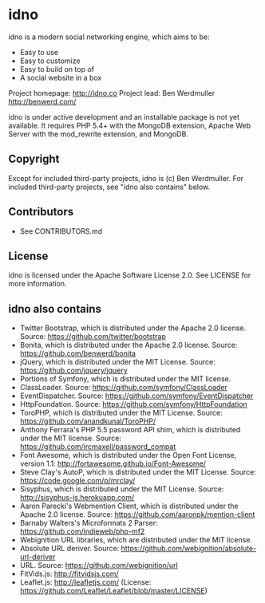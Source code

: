idno
====
idno is a modern social networking engine, which aims to be:

* Easy to use
* Easy to customize
* Easy to build on top of
* A social website in a box

Project homepage: <http://idno.co>
Project lead: Ben Werdmuller <http://benwerd.com/>

idno is under active development and an installable package is not yet available. It requires PHP 5.4+ with the MongoDB extension, Apache Web Server with the mod_rewrite extension, and MongoDB.

Copyright
---------
Except for included third-party projects, idno is (c) Ben Werdmuller.
For included third-party projects, see "idno also contains" below.

Contributors
------------
* See CONTRIBUTORS.md

License
-------
idno is licensed under the Apache Software License 2.0. See LICENSE for more information.

idno also contains
------------------
* Twitter Bootstrap, which is distributed under the Apache 2.0 license. Source: https://github.com/twitter/bootstrap
* Bonita, which is distributed under the Apache 2.0 license. Source: https://github.com/benwerd/bonita
* jQuery, which is distributed under the MIT License. Source: https://github.com/jquery/jquery
* Portions of Symfony, which is distributed under the MIT license.
 * ClassLoader. Source: https://github.com/symfony/ClassLoader
 * EventDispatcher. Source: https://github.com/symfony/EventDispatcher
 * HttpFoundation. Source: https://github.com/symfony/HttpFoundation
* ToroPHP, which is distributed under the MIT License. Source: https://github.com/anandkunal/ToroPHP/
* Anthony Ferrara's PHP 5.5 password API shim, which is distributed under the MIT license. Source: https://github.com/ircmaxell/password_compat
* Font Awesome, which is distributed under the Open Font License, version 1.1: http://fortawesome.github.io/Font-Awesome/
* Steve Clay's AutoP, which is distributed under the MIT License. Source: https://code.google.com/p/mrclay/
* Sisyphus, which is distributed under the MIT License. Source: http://sisyphus-js.herokuapp.com/
* Aaron Parecki's Webmention Client, which is distributed under the Apache 2.0 license. Source: https://github.com/aaronpk/mention-client
* Barnaby Walters's Microformats 2 Parser: https://github.com/indieweb/php-mf2
* Webignition URL libraries, which are distributed under the MIT license.
 * Absolute URL deriver. Source: https://github.com/webignition/absolute-url-deriver
 * URL. Source: https://github.com/webignition/url
* FitVids.js: http://fitvidsjs.com/
* Leaflet.js: http://leafletjs.com/ (License: https://github.com/Leaflet/Leaflet/blob/master/LICENSE)
